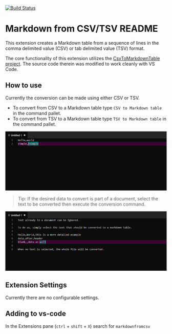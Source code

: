 [![Build Status](https://dev.azure.com/jojoco/Markdown%20from%20csv/_apis/build/status/ArbiterOfBuffoonery.MarkdownFromCSV?branchName=master)](https://dev.azure.com/jojoco/Markdown%20from%20csv/_build/latest?definitionId=2&branchName=master)


# Markdown from CSV/TSV README

This extension creates a Markdown table from a sequence of lines in the comma delimited value (CSV) or tab delimited value (TSV) format.

The core functionality of this extension utilizes the [CsvToMarkdownTable project](https://github.com/donatj/CsvToMarkdownTable). The source code therein was modified to work cleanly with VS Code.

## How to use

Currently the conversion can be made using either CSV or TSV.

- To convert from CSV to a Markdown table type `CSV to Markdown table` in the command pallet.
- To convert from TSV to a Markdown table type `TSV to Markdown table` in the command pallet.

![Simple conversion example](images/markdown-table_base-case.gif)

> Tip: If the desired data to convert is part of a document, select the text to be converted then execute the conversion command.

![Selection conversion example](images/markdown-table_selection-case.gif)

## Extension Settings

Currently there are no configurable settings.

## Adding to vs-code

In the Extensions pane (`ctrl` + `shift` + `X`) search for `markdownfromcsv`